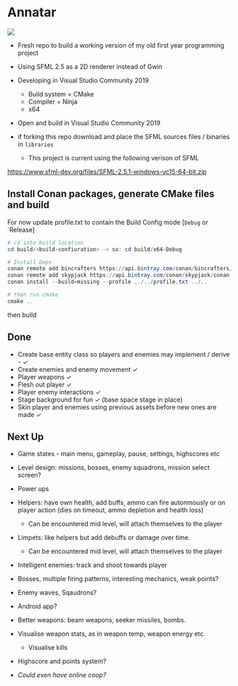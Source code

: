 # Annatar

![](./src/assets/p1.gif)

- Fresh repo to build a working version of my old first year programming project
- Using SFML 2.5 as a 2D renderer instead of Gwin

- Developing in Visual Studio Community 2019
  - Build system = CMake
  - Compiler = Ninja
  - x64

- Open and build in Visual Studio Community 2019

- if forking this repo download and place the SFML sources files / binaries in `libraries`
  - This project is current using the following verison of SFML

https://www.sfml-dev.org/files/SFML-2.5.1-windows-vc15-64-bit.zip

## Install Conan packages, generate CMake files and build

For now update profile.txt to contain the Build Config mode [`Debug` or `Release]

```Powershell
# cd into build location
cd build/<build-confiuration> -> so: cd build/x64-Debug

# Install Deps
conan remote add bincrafters https://api.bintray.com/conan/bincrafters/public-conan
conan remote add skypjack https://api.bintray.com/conan/skypjack/conan
conan install --build=missing --profile ../../profile.txt ../..     

# then run cmake
cmake ..
```
then build

## Done

- Create base entity class so players and enemies may implement / derive - ✓
- Create enemies and enemy movement ✓
- Player weapons ✓
- Flesh out player ✓
- Player enemy interactions ✓
- Stage background for fun ✓ (base space stage in place)
- Skin player and enemies using previous assets before new ones are made ✓

## Next Up

- Game states - main menu, gameplay, pause, settings, highscores etc
- Level design: missions, bosses, enemy squadrons, mission select screen? 
- Power ups 
- Helpers: have own health, add buffs, ammo can fire autonmously or on player action (dies on timeout, ammo depletion and health loss)
  - Can be encountered mid level, will attach themselves to the player
- Limpets: like helpers but add debuffs or damage over time.
  - Can be encountered mid level, will attach themselves to the player
- Intelligent enemies: track and shoot towards player
- Bosses, multiple firing patterns, interesting mechanics, weak points?
- Enemy waves, Sqaudrons?
- Android app?
- Better weapons: beam weapons, seeker missiles, bombs.
- Visualise weapon stats, as in weapon temp, weapon energy etc.
  - Visualise kills
- Highscore and points system?

- *Could even have online coop?*

